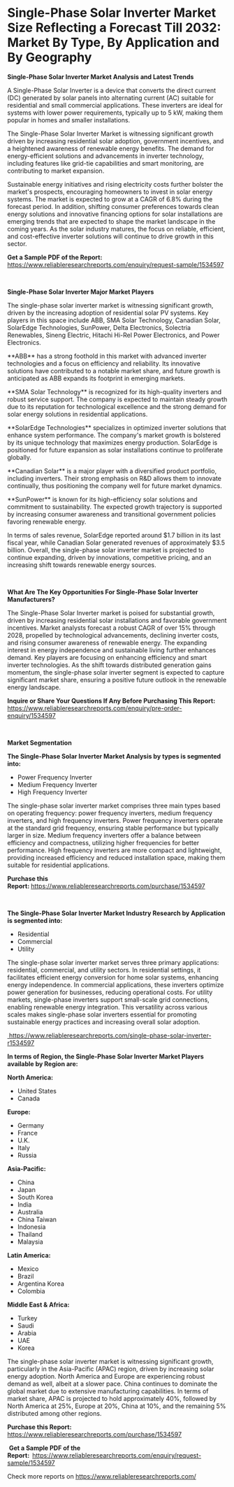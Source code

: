 <p><h1>Single-Phase Solar Inverter Market Size Reflecting a Forecast Till 2032: Market By Type, By Application and By Geography</h1></p><p><strong>Single-Phase Solar Inverter Market Analysis and Latest Trends</strong></p>
<p><p>A Single-Phase Solar Inverter is a device that converts the direct current (DC) generated by solar panels into alternating current (AC) suitable for residential and small commercial applications. These inverters are ideal for systems with lower power requirements, typically up to 5 kW, making them popular in homes and smaller installations. </p><p>The Single-Phase Solar Inverter Market is witnessing significant growth driven by increasing residential solar adoption, government incentives, and a heightened awareness of renewable energy benefits. The demand for energy-efficient solutions and advancements in inverter technology, including features like grid-tie capabilities and smart monitoring, are contributing to market expansion. </p><p>Sustainable energy initiatives and rising electricity costs further bolster the market's prospects, encouraging homeowners to invest in solar energy systems. The market is expected to grow at a CAGR of 6.8% during the forecast period. In addition, shifting consumer preferences towards clean energy solutions and innovative financing options for solar installations are emerging trends that are expected to shape the market landscape in the coming years. As the solar industry matures, the focus on reliable, efficient, and cost-effective inverter solutions will continue to drive growth in this sector.</p></p>
<p><strong>Get a Sample PDF of the Report:&nbsp;</strong> <a href="https://www.reliableresearchreports.com/enquiry/request-sample/1534597?utm_campaign=2224&utm_medium=2&utm_source=Github&utm_content=ia&utm_term=11042025&utm_id=single-phase-solar-inverter">https://www.reliableresearchreports.com/enquiry/request-sample/1534597</a></p>
<p>&nbsp;</p>
<p><strong>Single-Phase Solar Inverter Major Market Players</strong></p>
<p><p>The single-phase solar inverter market is witnessing significant growth, driven by the increasing adoption of residential solar PV systems. Key players in this space include ABB, SMA Solar Technology, Canadian Solar, SolarEdge Technologies, SunPower, Delta Electronics, Solectria Renewables, Sineng Electric, Hitachi Hi-Rel Power Electronics, and Power Electronics.</p><p>**ABB** has a strong foothold in this market with advanced inverter technologies and a focus on efficiency and reliability. Its innovative solutions have contributed to a notable market share, and future growth is anticipated as ABB expands its footprint in emerging markets. </p><p>**SMA Solar Technology** is recognized for its high-quality inverters and robust service support. The company is expected to maintain steady growth due to its reputation for technological excellence and the strong demand for solar energy solutions in residential applications.</p><p>**SolarEdge Technologies** specializes in optimized inverter solutions that enhance system performance. The company's market growth is bolstered by its unique technology that maximizes energy production. SolarEdge is positioned for future expansion as solar installations continue to proliferate globally.</p><p>**Canadian Solar** is a major player with a diversified product portfolio, including inverters. Their strong emphasis on R&D allows them to innovate continually, thus positioning the company well for future market dynamics. </p><p>**SunPower** is known for its high-efficiency solar solutions and commitment to sustainability. The expected growth trajectory is supported by increasing consumer awareness and transitional government policies favoring renewable energy.</p><p>In terms of sales revenue, SolarEdge reported around $1.7 billion in its last fiscal year, while Canadian Solar generated revenues of approximately $3.5 billion. Overall, the single-phase solar inverter market is projected to continue expanding, driven by innovations, competitive pricing, and an increasing shift towards renewable energy sources.</p></p>
<p>&nbsp;</p>
<p><strong>What Are The Key Opportunities For Single-Phase Solar Inverter Manufacturers?</strong></p>
<p><p>The Single-Phase Solar Inverter market is poised for substantial growth, driven by increasing residential solar installations and favorable government incentives. Market analysts forecast a robust CAGR of over 15% through 2028, propelled by technological advancements, declining inverter costs, and rising consumer awareness of renewable energy. The expanding interest in energy independence and sustainable living further enhances demand. Key players are focusing on enhancing efficiency and smart inverter technologies. As the shift towards distributed generation gains momentum, the single-phase solar inverter segment is expected to capture significant market share, ensuring a positive future outlook in the renewable energy landscape.</p></p>
<p><strong>Inquire or Share Your Questions If Any Before Purchasing This Report:</strong> <a href="https://www.reliableresearchreports.com/enquiry/pre-order-enquiry/1534597?utm_campaign=2224&utm_medium=2&utm_source=Github&utm_content=ia&utm_term=11042025&utm_id=single-phase-solar-inverter">https://www.reliableresearchreports.com/enquiry/pre-order-enquiry/1534597</a></p>
<p>&nbsp;</p>
<p><strong>Market Segmentation</strong></p>
<p><strong>The Single-Phase Solar Inverter Market Analysis by types is segmented into:</strong></p>
<p><ul><li>Power Frequency Inverter</li><li>Medium Frequency Inverter</li><li>High Frequency Inverter</li></ul></p>
<p><p>The single-phase solar inverter market comprises three main types based on operating frequency: power frequency inverters, medium frequency inverters, and high frequency inverters. Power frequency inverters operate at the standard grid frequency, ensuring stable performance but typically larger in size. Medium frequency inverters offer a balance between efficiency and compactness, utilizing higher frequencies for better performance. High frequency inverters are more compact and lightweight, providing increased efficiency and reduced installation space, making them suitable for residential applications.</p></p>
<p><strong>Purchase this Report:&nbsp;</strong><a href="https://www.reliableresearchreports.com/purchase/1534597?utm_campaign=2224&utm_medium=2&utm_source=Github&utm_content=ia&utm_term=11042025&utm_id=single-phase-solar-inverter">https://www.reliableresearchreports.com/purchase/1534597</a></p>
<p>&nbsp;</p>
<p><strong>The Single-Phase Solar Inverter Market Industry Research by Application is segmented into:</strong></p>
<p><ul><li>Residential</li><li>Commercial</li><li>Utility</li></ul></p>
<p><p>The single-phase solar inverter market serves three primary applications: residential, commercial, and utility sectors. In residential settings, it facilitates efficient energy conversion for home solar systems, enhancing energy independence. In commercial applications, these inverters optimize power generation for businesses, reducing operational costs. For utility markets, single-phase inverters support small-scale grid connections, enabling renewable energy integration. This versatility across various scales makes single-phase solar inverters essential for promoting sustainable energy practices and increasing overall solar adoption.</p></p>
<p><a href="https://www.reliableresearchreports.com/single-phase-solar-inverter-r1534597?utm_campaign=2224&utm_medium=2&utm_source=Github&utm_content=ia&utm_term=11042025&utm_id=single-phase-solar-inverter">&nbsp;https://www.reliableresearchreports.com/single-phase-solar-inverter-r1534597</a></p>
<p><strong>In terms of Region, the Single-Phase Solar Inverter Market Players available by Region are:</strong></p>
<p>
    <p> <strong> North America: </strong>
        <ul>
            <li>United States</li>
            <li>Canada</li>
        </ul>
        </p> 
    <p> <strong> Europe: </strong>
        <ul>
            <li>Germany</li>
            <li>France</li>
            <li>U.K.</li>
            <li>Italy</li>
            <li>Russia</li>
        </ul>
        </p> 
    <p> <strong> Asia-Pacific: </strong>
        <ul>
            <li>China</li>
            <li>Japan</li>
            <li>South Korea</li>
            <li>India</li>
            <li>Australia</li>
            <li>China Taiwan</li>
            <li>Indonesia</li>
            <li>Thailand</li>
            <li>Malaysia</li>
        </ul>
        </p> 
    <p> <strong> Latin America: </strong>
        <ul>
            <li>Mexico</li>
            <li>Brazil</li>
            <li>Argentina Korea</li>
            <li>Colombia</li>
        </ul>
        </p> 
    <p> <strong> Middle East & Africa: </strong>
        <ul>
            <li>Turkey</li>
            <li>Saudi</li>
            <li>Arabia</li>
            <li>UAE</li>
            <li>Korea</li>
        </ul>
    </p>
    </p>
<p><p>The single-phase solar inverter market is witnessing significant growth, particularly in the Asia-Pacific (APAC) region, driven by increasing solar energy adoption. North America and Europe are experiencing robust demand as well, albeit at a slower pace. China continues to dominate the global market due to extensive manufacturing capabilities. In terms of market share, APAC is projected to hold approximately 40%, followed by North America at 25%, Europe at 20%, China at 10%, and the remaining 5% distributed among other regions.</p></p>
<p><strong>Purchase this Report: </strong><a href="https://www.reliableresearchreports.com/purchase/1534597?utm_campaign=2224&utm_medium=2&utm_source=Github&utm_content=ia&utm_term=11042025&utm_id=single-phase-solar-inverter">https://www.reliableresearchreports.com/purchase/1534597</a></p>
<p>&nbsp;<strong>Get a Sample PDF of the Report:&nbsp;&nbsp;</strong><a href="https://www.reliableresearchreports.com/enquiry/request-sample/1534597?utm_campaign=2224&utm_medium=2&utm_source=Github&utm_content=ia&utm_term=11042025&utm_id=single-phase-solar-inverter">https://www.reliableresearchreports.com/enquiry/request-sample/1534597</a></p>
<p><strong></strong></p>
<p>Check more reports on <a href="https://www.reliableresearchreports.com/?utm_campaign=2224&utm_medium=2&utm_source=Github&utm_content=ia&utm_term=11042025&utm_id=single-phase-solar-inverter">https://www.reliableresearchreports.com/</a></p>